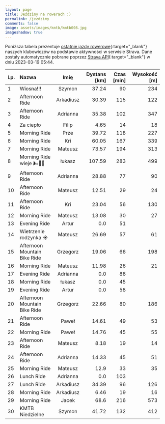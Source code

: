 ```yaml
---
layout: page
title: Jeździmy na rowerach :)
permalink: /jezdzimy
comments: false
image: assets/images/kmtb/kmtb008.jpg
imageshadow: true
---
```


Poniższa tabela prezentuje [ostatnie jazdy rowerowe](https://www.strava.com/clubs/336381){:target="_blank"} naszych klubowiczów na podstawie aktywności w serwisie Strava. Dane zostały automatycznie pobrane poprzez [Strava API](https://developers.strava.com/docs/reference/#api-Clubs-getClubActivitiesById){:target="_blank"} w dniu 2023-03-19 05:44.

Lp. | Nazwa | Imię | Dystans [km] | Czas [min] | Wysokość [m]
:--- | :--- | :---: | ---: | ---: | ---:
1|Wiosna!!! |Szymon|37.24|90|234
2|Afternoon Ride|Arkadiusz|30.39|115|122
3|Afternoon Ride|Adrianna|35.38|102|347
4|Za ciepło |Filip|4.65|14|18
5|Morning Ride|Prze|39.72|118|227
6|Morning Ride|Kri|60.05|167|339
7|Morning Ride|Mateusz|73.57|194|313
8|Morning Ride wieje 🌬️🌳🌅|łukasz|107.59|283|499
9|Afternoon Ride|Adrianna|28.88|77|90
10|Afternoon Ride|Mateusz|12.51|29|24
11|Afternoon Ride|Kri|23.04|56|130
12|Morning Ride|Mateusz|13.08|30|27
13|Evening Ride|Artur|0.0|51|
14|Wietrzenie rodzynka ☀️|Mateusz|26.69|57|61
15|Afternoon Mountain Bike Ride|Grzegorz|19.06|66|198
16|Morning Ride|Mateusz|11.98|26|21
17|Evening Ride|Adrianna|0.0|86|
18|Morning Ride|łukasz|0.0|45|
19|Evening Ride|Artur|0.0|58|
20|Afternoon Mountain Bike Ride|Grzegorz|22.66|80|186
21|Afternoon Ride|Paweł|14.61|49|53
22|Morning Ride|Paweł|14.76|45|55
23|Afternoon Ride|Mateusz|8.18|19|14
24|Afternoon Ride|Adrianna|14.33|45|51
25|Morning Ride|Mateusz|12.9|33|35
26|Lunch Ride|Adrianna|0.0|103|
27|Lunch Ride|Arkadiusz|34.39|96|126
28|Morning Ride|Arkadiusz|6.46|19|16
29|Morning Ride|Jacek|68.6|216|573
30|KMTB Niedzielne |Szymon|41.72|132|412
